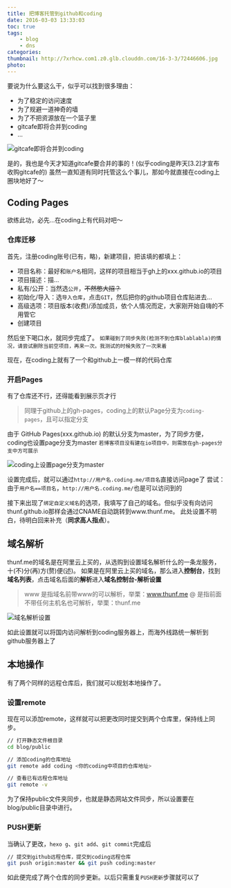 ```yaml
---
title: 把博客托管到github和coding
date: 2016-03-03 13:33:03
toc: true
tags: 
    - blog
    - dns
categories:
thumbnail: http://7xrhcw.com1.z0.glb.clouddn.com/16-3-3/72446606.jpg
photo:
---
```


要说为什么要这么干，似乎可以找到很多理由：
  - 为了稳定的访问速度
  - 为了规避一道神奇的墙
  - 为了不把资源放在一个篮子里
  - gitcafe即将合并到coding
  - ...

<!-- more -->

![gitcafe即将合并到coding][pic1]

是的，我也是今天才知道gitcafe要合并的事的！(似乎coding是昨天[3.2]才宣布收购gitcafe的)
虽然一直知道有同时托管这么个事儿，那如今就直接在coding上圈块地好了～

## Coding Pages

欲练此功，必先...在coding上有代码对吧～

### 仓库迁移

首先，注册coding账号(已有，略)，新建项目，把该填的都填上：
  - 项目名称：最好和`账户名`相同，这样的项目相当于gh上的xxx.github.io的项目
  - 项目描述：描...
  - 私有/公开：当然选`公开`，~~不然憋大招？~~
  - 初始化/导入：选`导入仓库`，点击`GIT`，然后把你的github项目仓库贴进去...
  - 高级选项：项目版本(收费)/添加成员，依个人情况而定，大家刚开始自嗨的不用管它
  - 创建项目

然后坐下喝口水，就同步完成了。
`如果碰到了同步失败(检测不到仓库blablabla)的情况，请尝试删除当前空项目，再来一次。我测试的时候失败了一次来着`

现在，在coding上就有了一个和github上一模一样的代码仓库

### 开启Pages

有了仓库还不行，还得能看到展示页才行

> 同理于github上的gh-pages，coding上的默认Page分支为`coding-pages`，且可以指定分支

由于 GitHub Pages(xxx.github.io) 的默认分支为master，为了同步方便，coding也设置page分支为master
`若博客项目没有建在io项目中，则需放在gh-pages分支中方可展示`

![coding上设置page分支为master][pic2]


设置完成后，就可以通过`http://用户名.coding.me/项目名`直接访问page了
尝试：由于`用户名==项目名`，`http://用户名.coding.me/`也是可以访问到的

接下来出现了`绑定自定义域名`的选项，我填写了自己的域名。但似乎没有向访问thunf.github.io那样会通过CNAME自动跳转到www.thunf.me。
此处设置不明白，待明白回来补充（**同求高人指点**）。


## 域名解析

thunf.me的域名是在阿里云上买的，从选购到设置域名解析什么的一条龙服务，十(不)分(再)方(赘)便(述)。
如果是在阿里云上买的域名，那么进入**控制台**，找到**域名列表**，点击域名后面的**解析**进入**域名控制台-解析设置**


> www 是指域名前带www的可以解析，举栗：www.thunf.me
> @ 是指前面不带任何主机名也可解析，举栗：thunf.me

![域名解析设置][pic3]

如此设置就可以将国内访问解析到coding服务器上，而海外线路统一解析到github服务器上了

## 本地操作

有了两个同样的远程仓库后，我们就可以规划本地操作了。

### 设置remote

现在可以添加remote，这样就可以把更改同时提交到两个仓库里，保持线上同步。

```sh
// 打开静态文件根目录
cd blog/public

// 添加coding的仓库地址
git remote add coding <你的coding中项目的仓库地址>

// 查看已有远程仓库地址
git remote -v
```

为了保持public文件夹同步，也就是静态网站文件同步，所以设置要在blog/public目录中进行。

### PUSH更新

当确认了更改，`hexo g`、`git add`、`git commit`完成后

```sh
// 提交到github远程仓库，提交到coding远程仓库
git push origin:master && git push coding:master
```

如此便完成了两个仓库的同步更新。以后只需重复`PUSH更新`步骤就可以了









[pic1]: http://7xrhcw.com1.z0.glb.clouddn.com/16-3-3/52545842.jpg
[pic2]: http://7xrhcw.com1.z0.glb.clouddn.com/16-3-3/11136862.jpg
[pic3]: http://7xrhcw.com1.z0.glb.clouddn.com/16-3-3/55205442.jpg